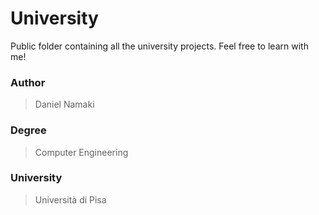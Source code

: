 # University
Public folder containing all the university projects. Feel free to learn with me!

### Author

> Daniel Namaki

### Degree

> Computer Engineering

### University

> Università di Pisa

